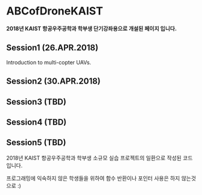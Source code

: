 # ABCofDroneKAIST
**2018년 KAIST 항공우주공학과 학부생 단기강좌용으로 개설된 페이지 입니다.**


## Session1 (26.APR.2018)
Introduction to multi-copter UAVs.

## Session2 (30.APR.2018)

## Session3 (TBD)

## Session4 (TBD)

## Session5 (TBD)

2018년 KAIST 항공우주공학과 학부생 소규모 실습 프로젝트의 일환으로 작성된 코드입니다.

프로그래밍에 익숙하지 않은 학생들을 위하여 함수 반환이나 포인터 사용은 하지 않는것으로 :)
